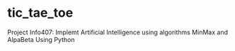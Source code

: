 # tic_tae_toe
Project Info407: Implemt Artificial Intelligence using algorithms MinMax and AlpaBeta
Using Python 
